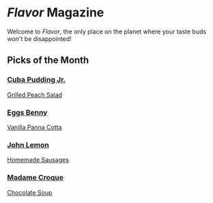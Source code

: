 # _Flavor_ Magazine

Welcome to _Flavor_, the only place on the planet where your taste buds won't be disappointed!



## Picks of the Month

### [Cuba Pudding Jr.](writer/cuba-pudding-jr.md) 

[Grilled Peach Salad](recipe/jan/grilled-peach-salad.md)

### [Eggs Benny](writer/eggs-benny.md) 

[Vanilla Panna Cotta](recipe/jan/vanilla-panna-cotta.md)

### [John Lemon](writer/john-lemon.md) 

[Homemade Sausages](recipe/jan/homemade-sausages.md)

### [Madame Croque](writer/madame-croque.md)

[Chocolate Soup](recipe/jan/chocolate-soup.md)
